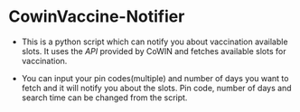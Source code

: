 # CowinVaccine-Notifier

* This is a python script which can notify you about vaccination available slots. It uses the *API* provided by CoWIN and fetches available slots for vaccination. 

* You can input your pin codes(multiple) and number of days you want to fetch and it will notify you about the slots. Pin code, number of days and search time can be changed from   the script.
